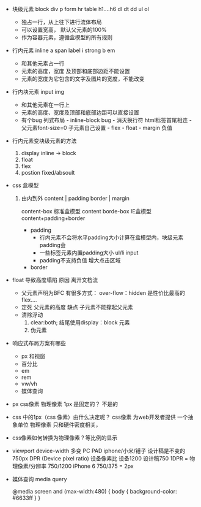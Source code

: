 - 块级元素 block  div p form hr  table  h1....h6 dl dt dd ul ol
    - 独占一行，从上往下进行流体布局
    - 可以设置宽高， 默认父元素的100%
    - 作为容器元素，遵循盒模型的所有规则
- 行内元素 inline a span label i strong b em
    - 和其他元素占一行
    - 元素的高度，宽度 及顶部和底部边距不能设置
    - 元素的宽度为它包含的文字及图片的宽度，不能改变
- 行内块元素
    input img 
    - 和其他元素在一行上
    - 元素的高度、宽度及顶部和底部边距可以直接设置
    - 有个bug 
        列式布局
            - inline-block  bug
                - 消灭换行符 html标签首尾相连
                - 父元素font-size=0 子元素自己设置
            - flex
            - float
            - margin 负值

- 行内元素变块级元素的方法
    1. display inline -> block
    2. float
    3. flex
    4. postion fixed/absoult

- css 盒模型
    1. 由内到外
        content | padding border | margin

        content-box 标准盒模型 content
        borde-box  IE盒模型 content+padding+border
        - padding
            - 行内元素不会将水平padding大小计算在盒模型内，块级元素padding会
            - 一些标签元素内置padding大小 ul/li input 
            - padding不支持负值 增大点击区域
        - border 
            
- float 导致高度塌陷
    原因 离开文档流
    - 父元素声明为BFC 有很多方式：
        over-flow：hidden 是性价比最高的
        flex....
    - 定死 父元素的高度
        缺点 子元素不能撑起父元素
    - 清除浮动 
        1. clear:both;
            结尾使用display：block 元素
        2. 伪元素

- 响应式布局方案有哪些
    - px  和视窗
    - 百分比
    - em 
    - rem
    - vw/vh
    - 媒体查询

- px css像素  物理像素
    1px 是固定的？ 不是的

- css 中的1px（css 像素）由什么决定呢？
    css像素 为web开发者提供 一个抽象单位
    物理像素 只和硬件密度相关，
- css像素如何转换为物理像素？等比例的显示
- viewport
    device-width 多变  PC PAD  iphone/小米/锤子
    设计稿是不变的 750px 
    DPR (Device pixel ratio) 设备像素比
    设备1200  设计稿750
    1DPR = 物理像素/分辨率   750/1200
    iPhone 6   750/375 = 2px 

- 媒体查询
    media query 

    @media screen and (max-width:480) {
        body {
            background-color: #6633ff
        }
    }
    



       



